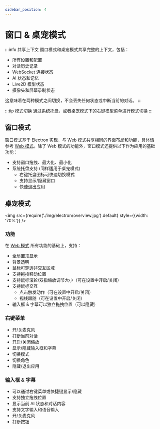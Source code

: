 ```yaml
---
sidebar_position: 4
---
```


# 窗口 & 桌宠模式


:::info 共享上下文
窗口模式和桌宠模式共享完整的上下文，包括：
- 所有设置和配置
- 对话历史记录
- WebSocket 连接状态
- AI 状态和记忆
- Live2D 模型状态
- 摄像头和屏幕录制状态

这意味着在两种模式之间切换，不会丢失任何状态或中断当前的对话。
:::

:::tip 模式切换
通过系统托盘，或者桌宠模式下的右键模型菜单进行模式切换
:::

## 窗口模式
窗口模式基于 Electron 实现，与 Web 模式共享相同的界面布局和功能，具体请参考 [Web 模式](web.md)。除了 Web 模式的功能外，窗口模式还提供以下作为应用的基础功能：

- 支持窗口拖拽、最大化、最小化
- 系统托盘支持 (同样适用于桌宠模式)
  - 右键托盘图标可快速切换模式
  - 支持显示/隐藏窗口
  - 快速退出应用

## 桌宠模式

<img src={require('./img/electron/overview.jpg').default} style={{width: '70%'}} />

### 功能
在 [Web 模式](web.md) 所有功能的基础上，支持：
- 全局置顶显示
- 背景透明
- 鼠标可穿透非交互区域
- 支持拖拽移动位置
- 支持鼠标滚轮/双指缩放调节大小（可在设置中开启/关闭）
- 支持鼠标交互
  - 点击触发动作（可在设置中开启/关闭）
  - 视线跟随（可在设置中开启/关闭）
- 输入框 & 字幕可以独立拖拽位置（可以隐藏）

### 右键菜单
- 开/关麦克风
- 打断当前对话
- 开启/关闭缩放
- 显示/隐藏输入框和字幕
- 切换模式
- 切换角色
- 隐藏/退出应用

### 输入框 & 字幕
- 可以通过右键菜单或快捷键显示/隐藏
- 支持独立拖拽位置
- 显示当前 AI 状态和对话内容
- 支持文字输入和语音输入
- 开/关麦克风
- 打断按钮
